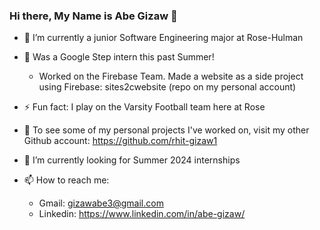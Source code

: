 ### Hi there, My Name is Abe Gizaw 👋

- 🌱 I’m currently a junior Software Engineering major at Rose-Hulman   

- 🧩 Was a Google Step intern this past Summer!
  -  Worked on the Firebase Team. Made a website as a side project using Firebase: sites2cwebsite (repo on my personal account)
  
- ⚡ Fun fact: I play on the Varsity Football team here at Rose  

- 🔭 To see some of my personal projects I've worked on, visit my other Github account: [https://github.com/rhit-gizaw1  ](https://github.com/abeGizaw)

- 🤔 I’m currently looking for Summer 2024 internships

- 📫 How to reach me:
  -   Gmail: gizawabe3@gmail.com
  -   Linkedin: https://www.linkedin.com/in/abe-gizaw/
